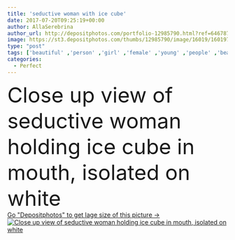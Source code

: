 ```yaml
---
title: 'seductive woman with ice cube'
date: 2017-07-20T09:25:19+00:00
author: AllaSerebrina
author_url: http://depositphotos.com/portfolio-12985790.html?ref=64678756
image: https://st3.depositphotos.com/thumbs/12985790/image/16019/160197722/api_thumb_450.jpg?forcejpeg=true
type: "post"
tags: ['beautiful' ,'person' ,'girl' ,'female' ,'young' ,'people' ,'beauty' ,'model' ,'sensuality' ,'mouth' ,'face' ,'freshness' ,'cold' ,'pretty' ,'woman' ,'alone' ,'attractive' ,'lips' ,'sensual' ,'partial' ,'lipgloss' ,'Cropped' ,'Isolated On White' ,'20 25 years' ,'Ice Cube' ,'perfect skin' ,'neutral makeup' ]
categories: 
  - Perfect
---
```

<div aling="center">
            <font size="60"> Close up view of seductive woman holding ice cube in mouth, isolated on white</font>   
</div>
<div>
    <a href='https://depositphotos.com/160197722/stock-photo-seductive-woman-with-ice-cube.html?ref=64678756' target=_blank > Go "Depositphotos" to get lage size of this picture ->
        <img href='https://depositphotos.com/160197722/stock-photo-seductive-woman-with-ice-cube.html?ref=64678756' src='https://st3.depositphotos.com/12985790/16019/i/950/depositphotos_160197722-stock-photo-seductive-woman-with-ice-cube.jpg?forcejpeg=true' alt='Close up view of seductive woman holding ice cube in mouth, isolated on white' >
    </a>
</div>
